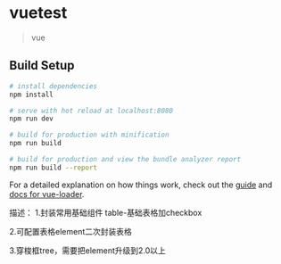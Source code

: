 # vuetest

> vue

## Build Setup

``` bash
# install dependencies
npm install

# serve with hot reload at localhost:8080
npm run dev

# build for production with minification
npm run build

# build for production and view the bundle analyzer report
npm run build --report
```

For a detailed explanation on how things work, check out the [guide](http://vuejs-templates.github.io/webpack/) and [docs for vue-loader](http://vuejs.github.io/vue-loader).

描述：
1.封装常用基础组件
table-基础表格加checkbox

2.可配置表格element二次封装表格

3.穿梭框tree，需要把element升级到2.0以上